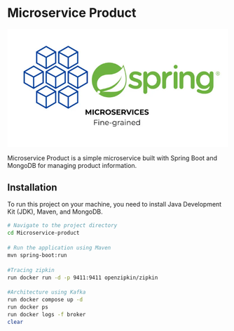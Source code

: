 # Microservice Product

![Microservice Product Logo](/image/LogoMicroservie.png)

Microservice Product is a simple microservice built with Spring Boot and MongoDB for managing product information.

## Installation

To run this project on your machine, you need to install Java Development Kit (JDK), Maven, and MongoDB.

```bash
# Navigate to the project directory
cd Microservice-product

# Run the application using Maven
mvn spring-boot:run

#Tracing zipkin
run docker run -d -p 9411:9411 openzipkin/zipkin

#Architecture using Kafka
run docker compose up -d
run docker ps
run docker logs -f broker
clear
